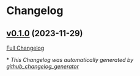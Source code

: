 # Changelog

## [v0.1.0](https://github.com/NASA-PDS/updart/tree/v0.1.0) (2023-11-29)

[Full Changelog](https://github.com/NASA-PDS/updart/compare/c5c69cbf9b198d2eb7b10d86c1c765fda90d7494...v0.1.0)



\* *This Changelog was automatically generated by [github_changelog_generator](https://github.com/github-changelog-generator/github-changelog-generator)*
